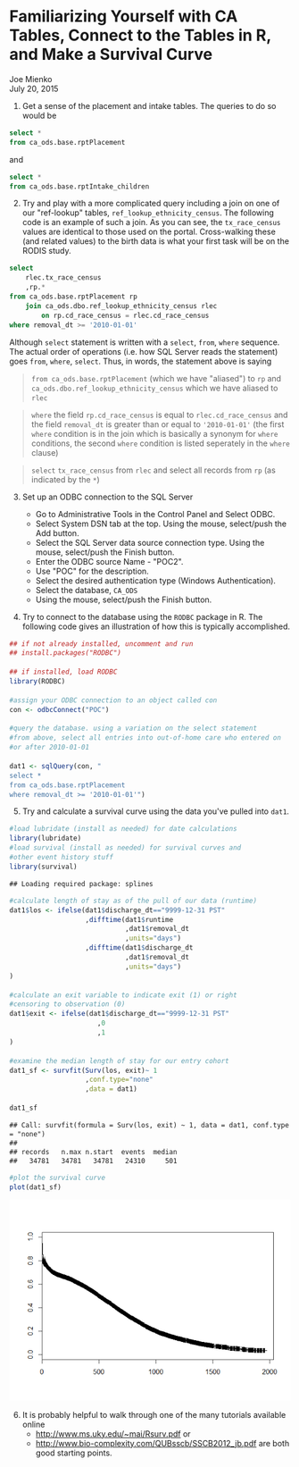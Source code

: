 # Familiarizing Yourself with CA Tables, Connect to the Tables in R, and Make a Survival Curve
Joe Mienko  
July 20, 2015  


1. Get a sense of the placement and intake tables. The queries to do so would be 

```sql
select * 
from ca_ods.base.rptPlacement
```

and 

```sql
select *
from ca_ods.base.rptIntake_children
```

2. Try and play with a more complicated query including a join on one of our "ref-lookup" tables, `ref_lookup_ethnicity_census`. The following code is an example of such a join. As you can see, the `tx_race_census` values are identical to those used on the portal. Cross-walking these (and related values) to the birth data is what your first task will be on the RODIS study. 

```sql
select
	rlec.tx_race_census 
	,rp.* 
from ca_ods.base.rptPlacement rp
	join ca_ods.dbo.ref_lookup_ethnicity_census rlec
		on rp.cd_race_census = rlec.cd_race_census
where removal_dt >= '2010-01-01'
```
Although `select` statement is written with a `select`, `from`, `where` sequence. The actual order of operations (i.e. how SQL Server reads the statement) goes `from`, `where`, `select`. Thus, in words, the statement above is saying 

> `from ca_ods.base.rptPlacement` (which we have "aliased") to `rp` and `ca_ods.dbo.ref_lookup_ethnicity_census` which we have aliased to `rlec`

> `where` the field `rp.cd_race_census` is equal to `rlec.cd_race_census` and the field `removal_dt` is greater than or equal to `'2010-01-01'` (the first `where` condition is in the join which is basically a synonym for `where` conditions, the second `where` condition is listed seperately in the `where` clause)

> `select` `tx_race_census` from 	`rlec` and select all records from `rp` (as indicated by the `*`)
    
3. Set up an ODBC connection to the SQL Server
    + Go to Administrative Tools in the Control Panel and Select ODBC.
    + Select System DSN tab at the top.  Using the mouse, select/push the Add button.
    + Select the SQL Server data source connection type. Using the mouse, select/push the Finish button. 
    + Enter the ODBC source Name - "POC2". 
    + Use "POC" for the description. 
    + Select the desired authentication type (Windows Authentication). 
    + Select the database, `CA_ODS`
    + Using the mouse, select/push the Finish button. 
    
4. Try to connect to the database using the `RODBC` package in R. The following code gives an illustration of how this is typically accomplished. 


```r
## if not already installed, uncomment and run 
## install.packages("RODBC")

## if installed, load RODBC
library(RODBC)

#assign your ODBC connection to an object called con
con <- odbcConnect("POC")

#query the database. using a variation on the select statement
#from above, select all entries into out-of-home care who entered on 
#or after 2010-01-01

dat1 <- sqlQuery(con, "
select * 
from ca_ods.base.rptPlacement
where removal_dt >= '2010-01-01'")
```

5. Try and calculate a survival curve using the data you've pulled into `dat1`. 


```r
#load lubridate (install as needed) for date calculations
library(lubridate)
#load survival (install as needed) for survival curves and
#other event history stuff
library(survival)
```

```
## Loading required package: splines
```

```r
#calculate length of stay as of the pull of our data (runtime)
dat1$los <- ifelse(dat1$discharge_dt=="9999-12-31 PST"
                   ,difftime(dat1$runtime
                             ,dat1$removal_dt
                             ,units="days")
                   ,difftime(dat1$discharge_dt
                             ,dat1$removal_dt
                             ,units="days")
)

#calculate an exit variable to indicate exit (1) or right 
#censoring to observation (0)
dat1$exit <- ifelse(dat1$discharge_dt=="9999-12-31 PST"
                      ,0
                      ,1
)

#examine the median length of stay for our entry cohort 
dat1_sf <- survfit(Surv(los, exit)~ 1
                   ,conf.type="none"
                   ,data = dat1)

dat1_sf 
```

```
## Call: survfit(formula = Surv(los, exit) ~ 1, data = dat1, conf.type = "none")
## 
## records   n.max n.start  events  median 
##   34781   34781   34781   24310     501
```

```r
#plot the survival curve 
plot(dat1_sf)
```

![](intro_sql_R_survival_files/figure-html/unnamed-chunk-2-1.png) 

6. It is probably helpful to walk through one of the many tutorials available online
    + http://www.ms.uky.edu/~mai/Rsurv.pdf or 
    + http://www.bio-complexity.com/QUBsscb/SSCB2012_jb.pdf
are both good starting points. 

